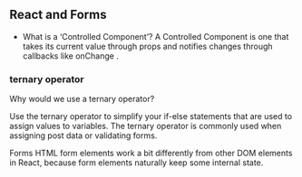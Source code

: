 ## React and Forms

- What is a ‘Controlled Component’?
A Controlled Component is one that takes its current value through props and notifies changes through callbacks like onChange .

### ternary operator

Why would we use a ternary operator?

  Use the ternary operator to simplify your if-else statements that are used to assign values to variables. The ternary operator is commonly used when assigning post data or validating forms.

Forms
HTML form elements work a bit differently from other DOM elements in React, because form elements naturally keep some internal state.
